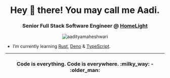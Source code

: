 <h1 align="center">Hey 👋 there! You may call me Aadi.</h1>
<h3 align="center">Senior Full Stack Software Engineer @ <a href="https://www.homelight.com/">HomeLight</a></h3>

<p align="center"> <img src="https://komarev.com/ghpvc/?username=aadityamaheshwari&label=Profile%20views&color=brightgreen&style=flat" alt="aadityamaheshwari" /> </p>

- I’m currently learning [Rust](https://github.com/rust-lang/rust), [Deno](https://github.com/denoland/deno) & [TypeScript](https://github.com/Microsoft/TypeScript).

<hr />
<h3 align="center"> Code is everything. Code is everywhere. :milky_way: - :older_man: </h3>
